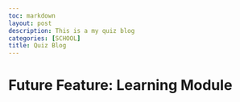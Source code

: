 ```yaml
---
toc: markdown                                                               
layout: post
description: This is a my quiz blog
categories: [SCHOOL]
title: Quiz Blog
---
```

>  
# Future Feature: Learning Module  


>